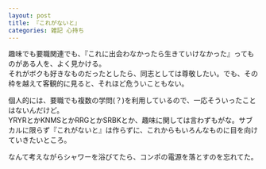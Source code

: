 ```yaml
---
layout: post
title: 『これがないと』
categories: 雑記 心持ち
---
```


 趣味でも要職関連でも、『これに出会わなかったら生きていけなかった』ってものがある人を、よく見かける。  
 それがボクも好きなものだったとしたら、同志としては尊敬したい。でも、その枠を越えて客観的に見ると、それほど危ういこともない。  

 個人的には、要職でも複数の学問(？)を利用しているので、一応そういったことはないんだけど。  
 YRYRとかKNMSとかRRGとかSRBKとか、趣味に関しては言わずもがな。サブカルに限らず『これがないと』は作らずに、これからもいろんなものに目を向けていきたいところ。  
  
  
  
 なんて考えながらシャワーを浴びてたら、コンポの電源を落とすのを忘れてた。  
